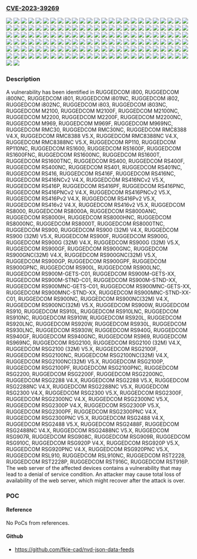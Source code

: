 ### [CVE-2023-39269](https://cve.mitre.org/cgi-bin/cvename.cgi?name=CVE-2023-39269)
![](https://img.shields.io/static/v1?label=Product&message=RUGGEDCOM%20M2100&color=blue)
![](https://img.shields.io/static/v1?label=Product&message=RUGGEDCOM%20M2100F&color=blue)
![](https://img.shields.io/static/v1?label=Product&message=RUGGEDCOM%20M2100NC&color=blue)
![](https://img.shields.io/static/v1?label=Product&message=RUGGEDCOM%20M2200&color=blue)
![](https://img.shields.io/static/v1?label=Product&message=RUGGEDCOM%20M2200F&color=blue)
![](https://img.shields.io/static/v1?label=Product&message=RUGGEDCOM%20M2200NC&color=blue)
![](https://img.shields.io/static/v1?label=Product&message=RUGGEDCOM%20M969&color=blue)
![](https://img.shields.io/static/v1?label=Product&message=RUGGEDCOM%20M969F&color=blue)
![](https://img.shields.io/static/v1?label=Product&message=RUGGEDCOM%20M969NC&color=blue)
![](https://img.shields.io/static/v1?label=Product&message=RUGGEDCOM%20RMC30&color=blue)
![](https://img.shields.io/static/v1?label=Product&message=RUGGEDCOM%20RMC30NC&color=blue)
![](https://img.shields.io/static/v1?label=Product&message=RUGGEDCOM%20RMC8388%20V4.X&color=blue)
![](https://img.shields.io/static/v1?label=Product&message=RUGGEDCOM%20RMC8388%20V5.X&color=blue)
![](https://img.shields.io/static/v1?label=Product&message=RUGGEDCOM%20RMC8388NC%20V4.X&color=blue)
![](https://img.shields.io/static/v1?label=Product&message=RUGGEDCOM%20RMC8388NC%20V5.X&color=blue)
![](https://img.shields.io/static/v1?label=Product&message=RUGGEDCOM%20RP110&color=blue)
![](https://img.shields.io/static/v1?label=Product&message=RUGGEDCOM%20RP110NC&color=blue)
![](https://img.shields.io/static/v1?label=Product&message=RUGGEDCOM%20RS1600&color=blue)
![](https://img.shields.io/static/v1?label=Product&message=RUGGEDCOM%20RS1600F&color=blue)
![](https://img.shields.io/static/v1?label=Product&message=RUGGEDCOM%20RS1600FNC&color=blue)
![](https://img.shields.io/static/v1?label=Product&message=RUGGEDCOM%20RS1600NC&color=blue)
![](https://img.shields.io/static/v1?label=Product&message=RUGGEDCOM%20RS1600T&color=blue)
![](https://img.shields.io/static/v1?label=Product&message=RUGGEDCOM%20RS1600TNC&color=blue)
![](https://img.shields.io/static/v1?label=Product&message=RUGGEDCOM%20RS400&color=blue)
![](https://img.shields.io/static/v1?label=Product&message=RUGGEDCOM%20RS400F&color=blue)
![](https://img.shields.io/static/v1?label=Product&message=RUGGEDCOM%20RS400NC&color=blue)
![](https://img.shields.io/static/v1?label=Product&message=RUGGEDCOM%20RS401&color=blue)
![](https://img.shields.io/static/v1?label=Product&message=RUGGEDCOM%20RS401NC&color=blue)
![](https://img.shields.io/static/v1?label=Product&message=RUGGEDCOM%20RS416&color=blue)
![](https://img.shields.io/static/v1?label=Product&message=RUGGEDCOM%20RS416F&color=blue)
![](https://img.shields.io/static/v1?label=Product&message=RUGGEDCOM%20RS416NC&color=blue)
![](https://img.shields.io/static/v1?label=Product&message=RUGGEDCOM%20RS416NCv2%20V4.X&color=blue)
![](https://img.shields.io/static/v1?label=Product&message=RUGGEDCOM%20RS416NCv2%20V5.X&color=blue)
![](https://img.shields.io/static/v1?label=Product&message=RUGGEDCOM%20RS416P&color=blue)
![](https://img.shields.io/static/v1?label=Product&message=RUGGEDCOM%20RS416PF&color=blue)
![](https://img.shields.io/static/v1?label=Product&message=RUGGEDCOM%20RS416PNC&color=blue)
![](https://img.shields.io/static/v1?label=Product&message=RUGGEDCOM%20RS416PNCv2%20V4.X&color=blue)
![](https://img.shields.io/static/v1?label=Product&message=RUGGEDCOM%20RS416PNCv2%20V5.X&color=blue)
![](https://img.shields.io/static/v1?label=Product&message=RUGGEDCOM%20RS416Pv2%20V4.X&color=blue)
![](https://img.shields.io/static/v1?label=Product&message=RUGGEDCOM%20RS416Pv2%20V5.X&color=blue)
![](https://img.shields.io/static/v1?label=Product&message=RUGGEDCOM%20RS416v2%20V4.X&color=blue)
![](https://img.shields.io/static/v1?label=Product&message=RUGGEDCOM%20RS416v2%20V5.X&color=blue)
![](https://img.shields.io/static/v1?label=Product&message=RUGGEDCOM%20RS8000&color=blue)
![](https://img.shields.io/static/v1?label=Product&message=RUGGEDCOM%20RS8000A&color=blue)
![](https://img.shields.io/static/v1?label=Product&message=RUGGEDCOM%20RS8000ANC&color=blue)
![](https://img.shields.io/static/v1?label=Product&message=RUGGEDCOM%20RS8000H&color=blue)
![](https://img.shields.io/static/v1?label=Product&message=RUGGEDCOM%20RS8000HNC&color=blue)
![](https://img.shields.io/static/v1?label=Product&message=RUGGEDCOM%20RS8000NC&color=blue)
![](https://img.shields.io/static/v1?label=Product&message=RUGGEDCOM%20RS8000T&color=blue)
![](https://img.shields.io/static/v1?label=Product&message=RUGGEDCOM%20RS8000TNC&color=blue)
![](https://img.shields.io/static/v1?label=Product&message=RUGGEDCOM%20RS900%20(32M)%20V4.X&color=blue)
![](https://img.shields.io/static/v1?label=Product&message=RUGGEDCOM%20RS900%20(32M)%20V5.X&color=blue)
![](https://img.shields.io/static/v1?label=Product&message=RUGGEDCOM%20RS900&color=blue)
![](https://img.shields.io/static/v1?label=Product&message=RUGGEDCOM%20RS900F&color=blue)
![](https://img.shields.io/static/v1?label=Product&message=RUGGEDCOM%20RS900G%20(32M)%20V4.X&color=blue)
![](https://img.shields.io/static/v1?label=Product&message=RUGGEDCOM%20RS900G%20(32M)%20V5.X&color=blue)
![](https://img.shields.io/static/v1?label=Product&message=RUGGEDCOM%20RS900G&color=blue)
![](https://img.shields.io/static/v1?label=Product&message=RUGGEDCOM%20RS900GF&color=blue)
![](https://img.shields.io/static/v1?label=Product&message=RUGGEDCOM%20RS900GNC&color=blue)
![](https://img.shields.io/static/v1?label=Product&message=RUGGEDCOM%20RS900GNC(32M)%20V4.X&color=blue)
![](https://img.shields.io/static/v1?label=Product&message=RUGGEDCOM%20RS900GNC(32M)%20V5.X&color=blue)
![](https://img.shields.io/static/v1?label=Product&message=RUGGEDCOM%20RS900GP&color=blue)
![](https://img.shields.io/static/v1?label=Product&message=RUGGEDCOM%20RS900GPF&color=blue)
![](https://img.shields.io/static/v1?label=Product&message=RUGGEDCOM%20RS900GPNC&color=blue)
![](https://img.shields.io/static/v1?label=Product&message=RUGGEDCOM%20RS900L&color=blue)
![](https://img.shields.io/static/v1?label=Product&message=RUGGEDCOM%20RS900LNC&color=blue)
![](https://img.shields.io/static/v1?label=Product&message=RUGGEDCOM%20RS900M-GETS-C01&color=blue)
![](https://img.shields.io/static/v1?label=Product&message=RUGGEDCOM%20RS900M-GETS-XX&color=blue)
![](https://img.shields.io/static/v1?label=Product&message=RUGGEDCOM%20RS900M-STND-C01&color=blue)
![](https://img.shields.io/static/v1?label=Product&message=RUGGEDCOM%20RS900M-STND-XX&color=blue)
![](https://img.shields.io/static/v1?label=Product&message=RUGGEDCOM%20RS900MNC-GETS-C01&color=blue)
![](https://img.shields.io/static/v1?label=Product&message=RUGGEDCOM%20RS900MNC-GETS-XX&color=blue)
![](https://img.shields.io/static/v1?label=Product&message=RUGGEDCOM%20RS900MNC-STND-XX&color=blue)
![](https://img.shields.io/static/v1?label=Product&message=RUGGEDCOM%20RS900MNC-STND-XX-C01&color=blue)
![](https://img.shields.io/static/v1?label=Product&message=RUGGEDCOM%20RS900NC&color=blue)
![](https://img.shields.io/static/v1?label=Product&message=RUGGEDCOM%20RS900NC(32M)%20V4.X&color=blue)
![](https://img.shields.io/static/v1?label=Product&message=RUGGEDCOM%20RS900NC(32M)%20V5.X&color=blue)
![](https://img.shields.io/static/v1?label=Product&message=RUGGEDCOM%20RS900W&color=blue)
![](https://img.shields.io/static/v1?label=Product&message=RUGGEDCOM%20RS910&color=blue)
![](https://img.shields.io/static/v1?label=Product&message=RUGGEDCOM%20RS910L&color=blue)
![](https://img.shields.io/static/v1?label=Product&message=RUGGEDCOM%20RS910LNC&color=blue)
![](https://img.shields.io/static/v1?label=Product&message=RUGGEDCOM%20RS910NC&color=blue)
![](https://img.shields.io/static/v1?label=Product&message=RUGGEDCOM%20RS910W&color=blue)
![](https://img.shields.io/static/v1?label=Product&message=RUGGEDCOM%20RS920L&color=blue)
![](https://img.shields.io/static/v1?label=Product&message=RUGGEDCOM%20RS920LNC&color=blue)
![](https://img.shields.io/static/v1?label=Product&message=RUGGEDCOM%20RS920W&color=blue)
![](https://img.shields.io/static/v1?label=Product&message=RUGGEDCOM%20RS930L&color=blue)
![](https://img.shields.io/static/v1?label=Product&message=RUGGEDCOM%20RS930LNC&color=blue)
![](https://img.shields.io/static/v1?label=Product&message=RUGGEDCOM%20RS930W&color=blue)
![](https://img.shields.io/static/v1?label=Product&message=RUGGEDCOM%20RS940G&color=blue)
![](https://img.shields.io/static/v1?label=Product&message=RUGGEDCOM%20RS940GF&color=blue)
![](https://img.shields.io/static/v1?label=Product&message=RUGGEDCOM%20RS940GNC&color=blue)
![](https://img.shields.io/static/v1?label=Product&message=RUGGEDCOM%20RS969&color=blue)
![](https://img.shields.io/static/v1?label=Product&message=RUGGEDCOM%20RS969NC&color=blue)
![](https://img.shields.io/static/v1?label=Product&message=RUGGEDCOM%20RSG2100%20(32M)%20V4.X&color=blue)
![](https://img.shields.io/static/v1?label=Product&message=RUGGEDCOM%20RSG2100%20(32M)%20V5.X&color=blue)
![](https://img.shields.io/static/v1?label=Product&message=RUGGEDCOM%20RSG2100&color=blue)
![](https://img.shields.io/static/v1?label=Product&message=RUGGEDCOM%20RSG2100F&color=blue)
![](https://img.shields.io/static/v1?label=Product&message=RUGGEDCOM%20RSG2100NC&color=blue)
![](https://img.shields.io/static/v1?label=Product&message=RUGGEDCOM%20RSG2100NC(32M)%20V4.X&color=blue)
![](https://img.shields.io/static/v1?label=Product&message=RUGGEDCOM%20RSG2100NC(32M)%20V5.X&color=blue)
![](https://img.shields.io/static/v1?label=Product&message=RUGGEDCOM%20RSG2100P&color=blue)
![](https://img.shields.io/static/v1?label=Product&message=RUGGEDCOM%20RSG2100PF&color=blue)
![](https://img.shields.io/static/v1?label=Product&message=RUGGEDCOM%20RSG2100PNC&color=blue)
![](https://img.shields.io/static/v1?label=Product&message=RUGGEDCOM%20RSG2200&color=blue)
![](https://img.shields.io/static/v1?label=Product&message=RUGGEDCOM%20RSG2200F&color=blue)
![](https://img.shields.io/static/v1?label=Product&message=RUGGEDCOM%20RSG2200NC&color=blue)
![](https://img.shields.io/static/v1?label=Product&message=RUGGEDCOM%20RSG2288%20V4.X&color=blue)
![](https://img.shields.io/static/v1?label=Product&message=RUGGEDCOM%20RSG2288%20V5.X&color=blue)
![](https://img.shields.io/static/v1?label=Product&message=RUGGEDCOM%20RSG2288NC%20V4.X&color=blue)
![](https://img.shields.io/static/v1?label=Product&message=RUGGEDCOM%20RSG2288NC%20V5.X&color=blue)
![](https://img.shields.io/static/v1?label=Product&message=RUGGEDCOM%20RSG2300%20V4.X&color=blue)
![](https://img.shields.io/static/v1?label=Product&message=RUGGEDCOM%20RSG2300%20V5.X&color=blue)
![](https://img.shields.io/static/v1?label=Product&message=RUGGEDCOM%20RSG2300F&color=blue)
![](https://img.shields.io/static/v1?label=Product&message=RUGGEDCOM%20RSG2300NC%20V4.X&color=blue)
![](https://img.shields.io/static/v1?label=Product&message=RUGGEDCOM%20RSG2300NC%20V5.X&color=blue)
![](https://img.shields.io/static/v1?label=Product&message=RUGGEDCOM%20RSG2300P%20V4.X&color=blue)
![](https://img.shields.io/static/v1?label=Product&message=RUGGEDCOM%20RSG2300P%20V5.X&color=blue)
![](https://img.shields.io/static/v1?label=Product&message=RUGGEDCOM%20RSG2300PF&color=blue)
![](https://img.shields.io/static/v1?label=Product&message=RUGGEDCOM%20RSG2300PNC%20V4.X&color=blue)
![](https://img.shields.io/static/v1?label=Product&message=RUGGEDCOM%20RSG2300PNC%20V5.X&color=blue)
![](https://img.shields.io/static/v1?label=Product&message=RUGGEDCOM%20RSG2488%20V4.X&color=blue)
![](https://img.shields.io/static/v1?label=Product&message=RUGGEDCOM%20RSG2488%20V5.X&color=blue)
![](https://img.shields.io/static/v1?label=Product&message=RUGGEDCOM%20RSG2488F&color=blue)
![](https://img.shields.io/static/v1?label=Product&message=RUGGEDCOM%20RSG2488NC%20V4.X&color=blue)
![](https://img.shields.io/static/v1?label=Product&message=RUGGEDCOM%20RSG2488NC%20V5.X&color=blue)
![](https://img.shields.io/static/v1?label=Product&message=RUGGEDCOM%20RSG907R&color=blue)
![](https://img.shields.io/static/v1?label=Product&message=RUGGEDCOM%20RSG908C&color=blue)
![](https://img.shields.io/static/v1?label=Product&message=RUGGEDCOM%20RSG909R&color=blue)
![](https://img.shields.io/static/v1?label=Product&message=RUGGEDCOM%20RSG910C&color=blue)
![](https://img.shields.io/static/v1?label=Product&message=RUGGEDCOM%20RSG920P%20V4.X&color=blue)
![](https://img.shields.io/static/v1?label=Product&message=RUGGEDCOM%20RSG920P%20V5.X&color=blue)
![](https://img.shields.io/static/v1?label=Product&message=RUGGEDCOM%20RSG920PNC%20V4.X&color=blue)
![](https://img.shields.io/static/v1?label=Product&message=RUGGEDCOM%20RSG920PNC%20V5.X&color=blue)
![](https://img.shields.io/static/v1?label=Product&message=RUGGEDCOM%20RSL910&color=blue)
![](https://img.shields.io/static/v1?label=Product&message=RUGGEDCOM%20RSL910NC&color=blue)
![](https://img.shields.io/static/v1?label=Product&message=RUGGEDCOM%20RST2228&color=blue)
![](https://img.shields.io/static/v1?label=Product&message=RUGGEDCOM%20RST2228P&color=blue)
![](https://img.shields.io/static/v1?label=Product&message=RUGGEDCOM%20RST916C&color=blue)
![](https://img.shields.io/static/v1?label=Product&message=RUGGEDCOM%20RST916P&color=blue)
![](https://img.shields.io/static/v1?label=Product&message=RUGGEDCOM%20i800&color=blue)
![](https://img.shields.io/static/v1?label=Product&message=RUGGEDCOM%20i800NC&color=blue)
![](https://img.shields.io/static/v1?label=Product&message=RUGGEDCOM%20i801&color=blue)
![](https://img.shields.io/static/v1?label=Product&message=RUGGEDCOM%20i801NC&color=blue)
![](https://img.shields.io/static/v1?label=Product&message=RUGGEDCOM%20i802&color=blue)
![](https://img.shields.io/static/v1?label=Product&message=RUGGEDCOM%20i802NC&color=blue)
![](https://img.shields.io/static/v1?label=Product&message=RUGGEDCOM%20i803&color=blue)
![](https://img.shields.io/static/v1?label=Product&message=RUGGEDCOM%20i803NC&color=blue)
![](https://img.shields.io/static/v1?label=Version&message=%3D%20All%20versions%20%3C%20V4.3.8%20&color=brighgreen)
![](https://img.shields.io/static/v1?label=Version&message=%3D%20All%20versions%20%3C%20V5.8.0%20&color=brighgreen)
![](https://img.shields.io/static/v1?label=Version&message=%3D%20All%20versions%20&color=brighgreen)
![](https://img.shields.io/static/v1?label=Vulnerability&message=CWE-770%3A%20Allocation%20of%20Resources%20Without%20Limits%20or%20Throttling&color=brighgreen)

### Description

A vulnerability has been identified in RUGGEDCOM i800, RUGGEDCOM i800NC, RUGGEDCOM i801, RUGGEDCOM i801NC, RUGGEDCOM i802, RUGGEDCOM i802NC, RUGGEDCOM i803, RUGGEDCOM i803NC, RUGGEDCOM M2100, RUGGEDCOM M2100F, RUGGEDCOM M2100NC, RUGGEDCOM M2200, RUGGEDCOM M2200F, RUGGEDCOM M2200NC, RUGGEDCOM M969, RUGGEDCOM M969F, RUGGEDCOM M969NC, RUGGEDCOM RMC30, RUGGEDCOM RMC30NC, RUGGEDCOM RMC8388 V4.X, RUGGEDCOM RMC8388 V5.X, RUGGEDCOM RMC8388NC V4.X, RUGGEDCOM RMC8388NC V5.X, RUGGEDCOM RP110, RUGGEDCOM RP110NC, RUGGEDCOM RS1600, RUGGEDCOM RS1600F, RUGGEDCOM RS1600FNC, RUGGEDCOM RS1600NC, RUGGEDCOM RS1600T, RUGGEDCOM RS1600TNC, RUGGEDCOM RS400, RUGGEDCOM RS400F, RUGGEDCOM RS400NC, RUGGEDCOM RS401, RUGGEDCOM RS401NC, RUGGEDCOM RS416, RUGGEDCOM RS416F, RUGGEDCOM RS416NC, RUGGEDCOM RS416NCv2 V4.X, RUGGEDCOM RS416NCv2 V5.X, RUGGEDCOM RS416P, RUGGEDCOM RS416PF, RUGGEDCOM RS416PNC, RUGGEDCOM RS416PNCv2 V4.X, RUGGEDCOM RS416PNCv2 V5.X, RUGGEDCOM RS416Pv2 V4.X, RUGGEDCOM RS416Pv2 V5.X, RUGGEDCOM RS416v2 V4.X, RUGGEDCOM RS416v2 V5.X, RUGGEDCOM RS8000, RUGGEDCOM RS8000A, RUGGEDCOM RS8000ANC, RUGGEDCOM RS8000H, RUGGEDCOM RS8000HNC, RUGGEDCOM RS8000NC, RUGGEDCOM RS8000T, RUGGEDCOM RS8000TNC, RUGGEDCOM RS900, RUGGEDCOM RS900 (32M) V4.X, RUGGEDCOM RS900 (32M) V5.X, RUGGEDCOM RS900F, RUGGEDCOM RS900G, RUGGEDCOM RS900G (32M) V4.X, RUGGEDCOM RS900G (32M) V5.X, RUGGEDCOM RS900GF, RUGGEDCOM RS900GNC, RUGGEDCOM RS900GNC(32M) V4.X, RUGGEDCOM RS900GNC(32M) V5.X, RUGGEDCOM RS900GP, RUGGEDCOM RS900GPF, RUGGEDCOM RS900GPNC, RUGGEDCOM RS900L, RUGGEDCOM RS900LNC, RUGGEDCOM RS900M-GETS-C01, RUGGEDCOM RS900M-GETS-XX, RUGGEDCOM RS900M-STND-C01, RUGGEDCOM RS900M-STND-XX, RUGGEDCOM RS900MNC-GETS-C01, RUGGEDCOM RS900MNC-GETS-XX, RUGGEDCOM RS900MNC-STND-XX, RUGGEDCOM RS900MNC-STND-XX-C01, RUGGEDCOM RS900NC, RUGGEDCOM RS900NC(32M) V4.X, RUGGEDCOM RS900NC(32M) V5.X, RUGGEDCOM RS900W, RUGGEDCOM RS910, RUGGEDCOM RS910L, RUGGEDCOM RS910LNC, RUGGEDCOM RS910NC, RUGGEDCOM RS910W, RUGGEDCOM RS920L, RUGGEDCOM RS920LNC, RUGGEDCOM RS920W, RUGGEDCOM RS930L, RUGGEDCOM RS930LNC, RUGGEDCOM RS930W, RUGGEDCOM RS940G, RUGGEDCOM RS940GF, RUGGEDCOM RS940GNC, RUGGEDCOM RS969, RUGGEDCOM RS969NC, RUGGEDCOM RSG2100, RUGGEDCOM RSG2100 (32M) V4.X, RUGGEDCOM RSG2100 (32M) V5.X, RUGGEDCOM RSG2100F, RUGGEDCOM RSG2100NC, RUGGEDCOM RSG2100NC(32M) V4.X, RUGGEDCOM RSG2100NC(32M) V5.X, RUGGEDCOM RSG2100P, RUGGEDCOM RSG2100PF, RUGGEDCOM RSG2100PNC, RUGGEDCOM RSG2200, RUGGEDCOM RSG2200F, RUGGEDCOM RSG2200NC, RUGGEDCOM RSG2288 V4.X, RUGGEDCOM RSG2288 V5.X, RUGGEDCOM RSG2288NC V4.X, RUGGEDCOM RSG2288NC V5.X, RUGGEDCOM RSG2300 V4.X, RUGGEDCOM RSG2300 V5.X, RUGGEDCOM RSG2300F, RUGGEDCOM RSG2300NC V4.X, RUGGEDCOM RSG2300NC V5.X, RUGGEDCOM RSG2300P V4.X, RUGGEDCOM RSG2300P V5.X, RUGGEDCOM RSG2300PF, RUGGEDCOM RSG2300PNC V4.X, RUGGEDCOM RSG2300PNC V5.X, RUGGEDCOM RSG2488 V4.X, RUGGEDCOM RSG2488 V5.X, RUGGEDCOM RSG2488F, RUGGEDCOM RSG2488NC V4.X, RUGGEDCOM RSG2488NC V5.X, RUGGEDCOM RSG907R, RUGGEDCOM RSG908C, RUGGEDCOM RSG909R, RUGGEDCOM RSG910C, RUGGEDCOM RSG920P V4.X, RUGGEDCOM RSG920P V5.X, RUGGEDCOM RSG920PNC V4.X, RUGGEDCOM RSG920PNC V5.X, RUGGEDCOM RSL910, RUGGEDCOM RSL910NC, RUGGEDCOM RST2228, RUGGEDCOM RST2228P, RUGGEDCOM RST916C, RUGGEDCOM RST916P. The web server of the affected devices contains a vulnerability that may lead to a denial of service condition.An attacker may cause total loss of availability of the web server, which might recover after the attack is over.

### POC

#### Reference
No PoCs from references.

#### Github
- https://github.com/fkie-cad/nvd-json-data-feeds

